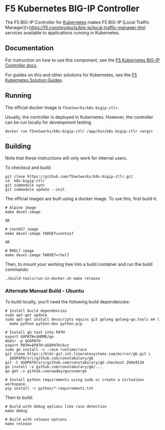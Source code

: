 F5 Kubernetes BIG-IP Controller
===============================

The F5 BIG-IP Controller for [Kubernetes](http://kubernetes.io/) makes F5 BIG-IP
[Local Traffic Manager](<https://f5.com/products/big-ip/local-traffic-manager-ltm)
services available to applications running in Kubernetes.

Documentation
-------------

For instruction on how to use this component, see the
[F5 Kubernetes BIG-IP Controller docs](http://clouddocs.f5.com/products/connectors/k8s-bigip-ctlr/latest/).

For guides on this and other solutions for Kubernetes, see the
[F5 Kubernetes Solution Guides](http://clouddocs.f5.com/containers/latest/kubernetes).


Running
-------

The official docker image is `f5networks/k8s-bigip-ctlr`.

Usually, the controller is deployed in Kubernetes. However, the controller can be run locally for development testing.

```shell
docker run f5networks/k8s-bigip-ctlr /app/bin/k8s-bigip-ctlr <args>
```


Building
--------

Note that these instructions will only work for internal users.

To checkout and build:

```shell
git clone https://github.com/f5networks/k8s-bigip-ctlr.git
cd  k8s-bigip-ctlr
git submodule sync
git submodule update --init
```

The official images are built using a docker image. To use this, first build it:

```shell
# Alpine image
make devel-image

OR

# CentOS7 image
make devel-image TARGET=centos7

OR

# RHEL7 image
make devel-image TARGET=rhel7
```

Then, to mount your working tree into a build container and run the build commands:
```shell
./build-tools/run-in-docker.sh make release
```

### Alternate Manual Build - Ubuntu

To build locally, you'll need the following build dependencies:

```shell
# Install build dependencies
sudo apt-get update
sudo apt-get install devscripts equivs git golang golang-go.tools m4 \
  make python python-dev python-pip

# Install gb tool into PATH
export GOPATH=$HOME/go
mkdir -p $GOPATH
export PATH=$PATH:$GOPATH/bin
sudo go install -v -race runtime/race
git clone https://bldr-git.int.lineratesystems.com/mirror/gb.git \
  $GOPATH/src/github.com/constabulary/gb
git -C $GOPATH/src/github.com/constabulary/gb checkout 2b9e9134
go install -v github.com/constabulary/gb/...
go get -v github.com/wadey/gocovmerge

# Install python requirements using sudo or create a virtualenv workspace.
pip install -r python/*-requirements.txt
```

Then to build:

```shell
# Build with debug options like race detection
make debug

# Build with release options
make release
```
